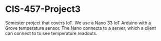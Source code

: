 # CIS-457-Project3
Semester project that covers IoT. We use a Nano 33 IoT Arduino with a Grove temperature sensor. The Nano connects to a server, which a client can connect to to see temperature readouts.
